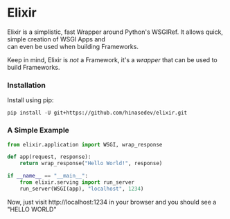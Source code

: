 # Elixir
Elixir is a simplistic, fast Wrapper around Python's WSGIRef. It allows quick, simple creation of WSGI Apps and  
can even be used when building Frameworks.

Keep in mind, Elixir is *not* a Framework, it's a *wrapper* that can be used to build Frameworks.  


### Installation
Install using pip:
```
pip install -U git+https://github.com/hinasedev/elixir.git
```

### A Simple Example

```py
from elixir.application import WSGI, wrap_response

def app(request, response):
    return wrap_response("Hello World!", response)

if __name__ == "__main__":
    from elixir.serving import run_server
    run_server(WSGI(app), "localhost", 1234)
```
Now, just visit http://localhost:1234 in your browser and you should see a "HELLO WORLD"
